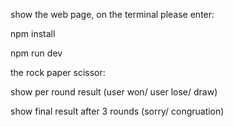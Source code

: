 show the web page, on the terminal please enter:

npm install

npm run dev


the rock paper scissor:

show per round result (user won/ user lose/ draw)

show final result after 3 rounds (sorry/ congruation)
